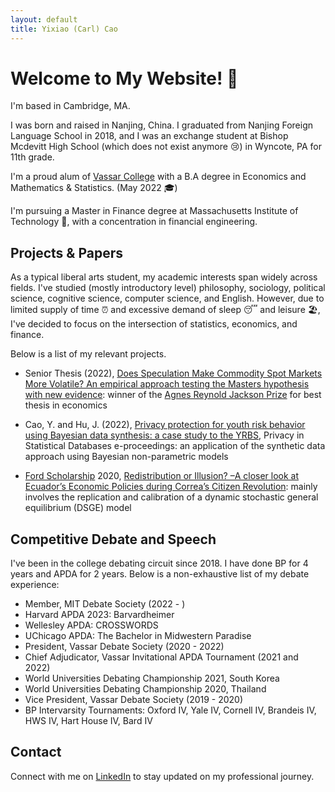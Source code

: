 ```yaml
---
layout: default
title: Yixiao (Carl) Cao
---
```


# Welcome to My Website! 👋
I'm based in Cambridge, MA.

I was born and raised in Nanjing, China. I graduated from Nanjing Foreign Language School in 2018, and I was an exchange student at Bishop Mcdevitt High School (which does not exist anymore 😢) in Wyncote, PA for 11th grade.

I'm a proud alum of [Vassar College](https://www.vassar.edu/) with a B.A degree in Economics and Mathematics & Statistics. (May 2022 🎓)

I'm pursuing a Master in Finance degree at Massachusetts Institute of Technology 🦫, with a concentration in financial engineering.

## Projects & Papers
As a typical liberal arts student, my academic interests span widely across fields. I've studied (mostly introductory level) philosophy, sociology, political science, cognitive science, computer science, and English. However, due to limited supply of time ⏰ and excessive demand of sleep 
😴 and leisure 🏖️, I've decided to focus on the intersection of statistics, economics, and finance. 

Below is a list of my relevant projects.

- Senior Thesis (2022), [Does Speculation Make Commodity Spot Markets More Volatile? An empirical approach testing the Masters hypothesis with new evidence](https://digitallibrary.vassar.edu/collections/institutional-repository/b778c6cd-005a-4db7-8722-dc0c6643ea42): winner of the [Agnes Reynold Jackson Prize](https://www.vassar.edu/economics/courses-and-requirements/prizes-and-honors#:~:text=The%20Agnes%20Reynolds%20Jackson%20Prize,the%20best%20senior%20seminar%20paper.) for best thesis in economics

- Cao, Y. and Hu, J. (2022), [Privacy protection for youth risk behavior using Bayesian data synthesis: a case study to the YRBS](https://pages.vassar.edu/jihu/files/2022/09/PSD2022_CaoHu_website.pdf), Privacy in Statistical Databases e-proceedings: an application of the synthetic data approach using Bayesian non-parametric models 
  
- [Ford Scholarship](https://www.vassar.edu/ford-scholars) 2020, [Redistribution or Illusion? –A closer look at Ecuador’s Economic Policies during Correa’s Citizen Revolution](https://pages.vassar.edu/fordscholars/author/ycao/): mainly involves the replication and calibration of a dynamic stochastic general equilibrium (DSGE) model  

## Competitive Debate and Speech
I've been in the college debating circuit since 2018. I have done BP for 4 years and APDA for 2 years. Below is a non-exhaustive list of my debate experience:
- Member, MIT Debate Society (2022 - )
- Harvard APDA 2023: Barvardheimer
- Wellesley APDA: CROSSWORDS
- UChicago APDA: The Bachelor in Midwestern Paradise
- President, Vassar Debate Society (2020 - 2022)
- Chief Adjudicator, Vassar Invitational APDA Tournament (2021 and 2022)
- World Universities Debating Championship 2021, South Korea
- World Universities Debating Championship 2020, Thailand
- Vice President, Vassar Debate Society (2019 - 2020)
- BP Intervarsity Tournaments: Oxford IV, Yale IV, Cornell IV, Brandeis IV, HWS IV, Hart House IV, Bard IV
  
## Contact
Connect with me on [LinkedIn](https://www.linkedin.com/in/yixiao-cao-441ab9160/) to stay updated on my professional journey.
